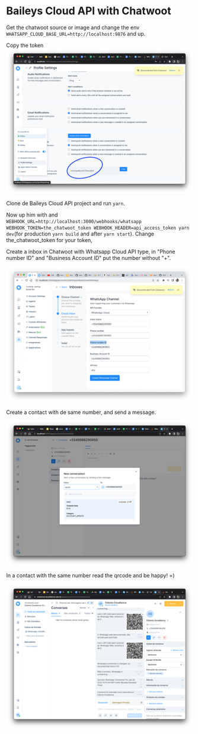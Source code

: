 # Baileys Cloud API with Chatwoot

Get the chatwoot source or image and change the env `WHATSAPP_CLOUD_BASE_URL=http://localhost:9876` and up.

Copy the token ![image](prints/copy_token.png)

Clone de Baileys Cloud API project and run `yarn`.

Now up him with and `WEBHOOK_URL=http://localhost:3000/webhooks/whatsapp WEBHOOK_TOKEN=the_chatwoot_token WEBHOOK_HEADER=api_access_token yarn dev`(for production `yarn build` and after `yarn start`). Change the_chatwoot_token for your token,

Create a inbox in Chatwoot with Whatsapp Cloud API type, in "Phone number ID" and "Business Account ID" put the number without "+".

![image](prints/create_channel.png)

Create a contact with de same number, and send a message.

![image](prints/create_contact.png)

In a contact with the same number read the qrcode and be happy! =)

![image](prints/read_qrcode.png)